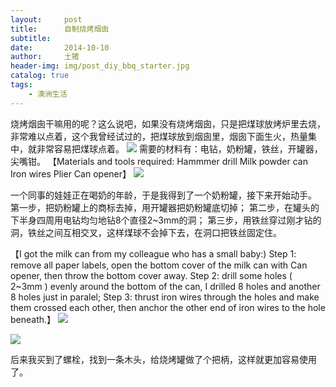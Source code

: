 ```yaml
---
layout:     post
title:      自制烧烤烟囱
subtitle:   
date:       2014-10-10
author:     土猪
header-img: img/post_diy_bbq_starter.jpg
catalog: true
tags:
    - 澳洲生活
---
```



烧烤烟囱干嘛用的呢？这么说吧，如果没有烧烤烟囱，只是把煤球放烤炉里去烧，非常难以点着，这个我曾经试过的，把煤球放到烟囱里，烟囱下面生火，热量集中，就非常容易把煤球点着。
![](https://steemitimages.com/DQmPqxy1r2cbKv8b8j54UrPFkjc6pwaJsfkuKxX395LimEd/image.png)
需要的材料有：电钻，奶粉罐，铁丝，开罐器，尖嘴钳。
【Materials and tools required:
Hammmer drill
Milk powder can
Iron wires 
Plier 
Can opener】
![](https://steemitimages.com/DQmd4psD5HJDeu8HX1pU95MbQuJTm4amjE6LPAh2UJzB4EA/image.png)



一个同事的娃娃正在喝奶的年龄，于是我得到了一个奶粉罐，接下来开始动手。
第一步，把奶粉罐上的商标去掉，用开罐器把奶粉罐底切掉；
第二步，在罐头的下半身四周用电钻均匀地钻8个直径2~3mm的洞；
第三步，用铁丝穿过刚才钻的洞，铁丝之间互相交叉，这样煤球不会掉下去，在洞口把铁丝固定住。

【I got the milk can from my colleague who has a small baby:)
Step 1: remove all paper labels, open the bottom cover of the milk can with Can opener, then throw the bottom cover away.
Step 2: drill some holes ( 2~3mm ) evenly around the bottom of the can, I drilled 8 holes and another 8 holes just in paralel;
Step 3: thrust iron wires through the holes and make them crossed each other, then anchor the other end of iron wires to the hole beneath.】
![](https://steemitimages.com/DQmbPJC9oRqnfThFJqyKkp9Z9JW1uTZMi2RxM7gUWSytck6/image.png)

![](https://steemitimages.com/DQmcDmoU2QR3ken2Ngmc88hPXEW1AU3re5CwarpAbJSKWxV/image.png)

后来我买到了螺栓，找到一条木头，给烧烤罐做了个把柄，这样就更加容易使用了。